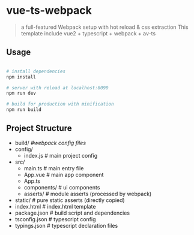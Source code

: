 # vue-ts-webpack
> a full-featured Webpack setup with hot reload & css extraction
> This template include vue2 + typescript + webpack + av-ts

## Usage
```bash

# install dependencies
npm install

# server with reload at localhost:8090
npm run dev

# build for production with minification
npm run build

```

## Project Structure
- build/    *#webpack config files*
- config/
    - index.js # main project config
- src/
    - main.ts # main entry file
    - App.vue # main app component
    - App.ts
    - components/ # ui components
    - asserts/    # module asserts (processed by webpack)
- static/   # pure static asserts (directly copied)
- index.html # index.html template
- package.json # build script and dependencies
- tsconfig.json # typescript config
- typings.json # typescript declaration files